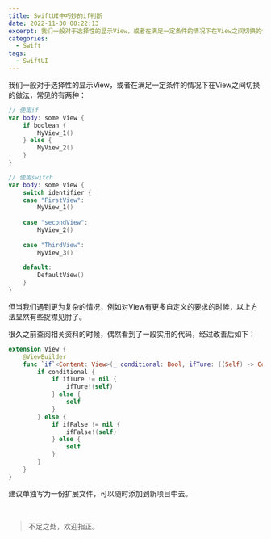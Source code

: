 ```yaml
---
title: SwiftUI中巧妙的if判断
date: 2022-11-30 00:22:13
excerpt: 我们一般对于选择性的显示View，或者在满足一定条件的情况下在View之间切换的做法，常见的有两种...
categories:
  - Swift
tags: 
  - SwiftUI
---
```


我们一般对于选择性的显示View，或者在满足一定条件的情况下在View之间切换的做法，常见的有两种：

```swift
// 使用if
var body: some View {
	if boolean {
		MyView_1()
	} else {
    	MyView_2()
	}
}
```
```swift
// 使用switch
var body: some View {
    switch identifier {
    case "FirstView": 
        MyView_1()
        
    case "secondView": 
        MyView_2()
        
    case "ThirdView": 
        MyView_3()
        
    default:
        DefaultView()
    }
}
```

但当我们遇到更为复杂的情况，例如对View有更多自定义的要求的时候，以上方法显然有些捉襟见肘了。

很久之前查阅相关资料的时候，偶然看到了一段实用的代码，经过改善后如下：

```swift
extension View {
    @ViewBuilder
    func `if`<Content: View>(_ conditional: Bool, ifTure: ((Self) -> Content)?, ifFalse: ((Self) -> Content)?) -> some View {
        if conditional {
            if ifTure != nil {
                ifTure!(self)
            } else {
                self
            }
        } else {
            if ifFalse != nil {
                ifFalse!(self)
            } else {
                self
            }
        }
    }
}
```

建议单独写为一份扩展文件，可以随时添加到新项目中去。

<br/>

> 不足之处，欢迎指正。
